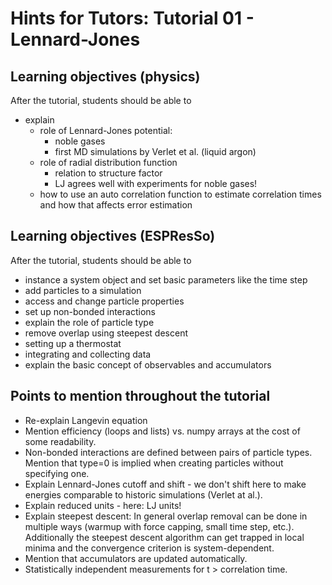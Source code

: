 # Hints for Tutors: Tutorial 01 - Lennard-Jones

## Learning objectives (physics)

After the tutorial, students should be able to 

* explain
    * role of Lennard-Jones potential:
      * noble gases
      * first MD simulations by Verlet et al. (liquid argon)
    * role of radial distribution function
      * relation to structure factor
      * LJ agrees well with experiments for noble gases!
    * how to use an auto correlation function to estimate correlation times and how that affects error estimation


## Learning objectives (ESPResSo)

After the tutorial, students should be able to 

* instance a system object and set basic parameters like the time step
* add particles to a simulation
* access and change particle properties
* set up non-bonded interactions
* explain the role of particle type
* remove overlap using steepest descent
* setting up a thermostat
* integrating and collecting data
* explain the basic concept of observables and accumulators

## Points to mention throughout the tutorial

* Re-explain Langevin equation
* Mention efficiency (loops and lists) vs. numpy arrays at the cost of some readability.
* Non-bonded interactions are defined between pairs of particle types.
  Mention that type=0 is implied when creating particles without specifying one.
* Explain Lennard-Jones cutoff and shift - we don't shift here to make energies comparable to historic simulations (Verlet at al.).
* Explain reduced units - here: LJ units!
* Explain steepest descent: In general overlap removal can
  be done in multiple ways (warmup with force capping, 
  small time step, etc.).
  Additionally the steepest descent algorithm can get trapped in local minima and the convergence criterion is system-dependent.
* Mention that accumulators are updated automatically.
* Statistically independent measurements for t > correlation time.
